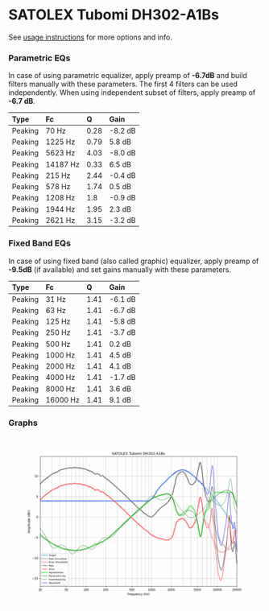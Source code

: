 # SATOLEX Tubomi DH302-A1Bs
See [usage instructions](https://github.com/jaakkopasanen/AutoEq#usage) for more options and info.

### Parametric EQs
In case of using parametric equalizer, apply preamp of **-6.7dB** and build filters manually
with these parameters. The first 4 filters can be used independently.
When using independent subset of filters, apply preamp of **-6.7 dB**.

| Type    | Fc       |    Q | Gain    |
|:--------|:---------|:-----|:--------|
| Peaking | 70 Hz    | 0.28 | -8.2 dB |
| Peaking | 1225 Hz  | 0.79 | 5.8 dB  |
| Peaking | 5623 Hz  | 4.03 | -8.0 dB |
| Peaking | 14187 Hz | 0.33 | 6.5 dB  |
| Peaking | 215 Hz   | 2.44 | -0.4 dB |
| Peaking | 578 Hz   | 1.74 | 0.5 dB  |
| Peaking | 1208 Hz  | 1.8  | -0.9 dB |
| Peaking | 1944 Hz  | 1.95 | 2.3 dB  |
| Peaking | 2621 Hz  | 3.15 | -3.2 dB |

### Fixed Band EQs
In case of using fixed band (also called graphic) equalizer, apply preamp of **-9.5dB**
(if available) and set gains manually with these parameters.

| Type    | Fc       |    Q | Gain    |
|:--------|:---------|:-----|:--------|
| Peaking | 31 Hz    | 1.41 | -6.1 dB |
| Peaking | 63 Hz    | 1.41 | -6.7 dB |
| Peaking | 125 Hz   | 1.41 | -5.8 dB |
| Peaking | 250 Hz   | 1.41 | -3.7 dB |
| Peaking | 500 Hz   | 1.41 | 0.2 dB  |
| Peaking | 1000 Hz  | 1.41 | 4.5 dB  |
| Peaking | 2000 Hz  | 1.41 | 4.1 dB  |
| Peaking | 4000 Hz  | 1.41 | -1.7 dB |
| Peaking | 8000 Hz  | 1.41 | 3.6 dB  |
| Peaking | 16000 Hz | 1.41 | 9.1 dB  |

### Graphs
![](./SATOLEX%20Tubomi%20DH302-A1Bs.png)